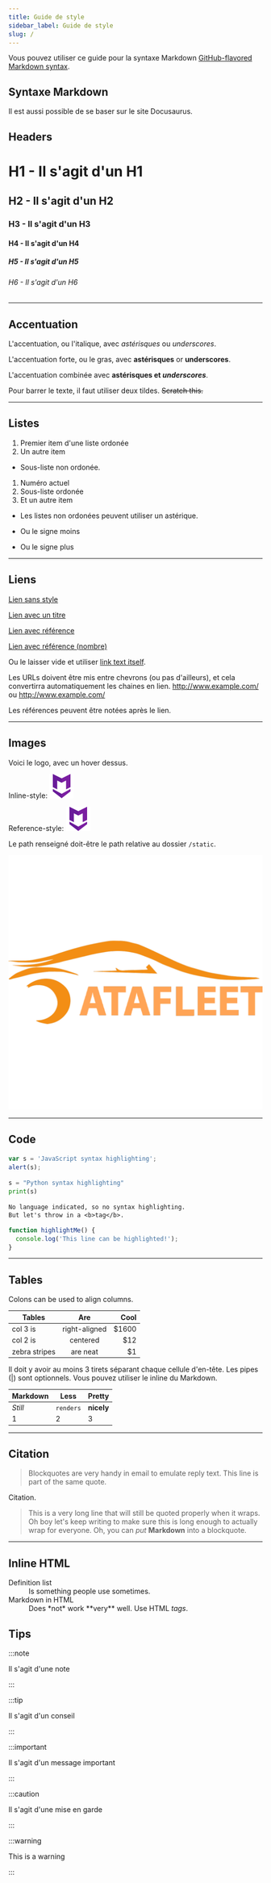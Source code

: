 ```yaml
---
title: Guide de style
sidebar_label: Guide de style
slug: /
---
```


Vous pouvez utiliser ce guide pour la syntaxe Markdown [GitHub-flavored Markdown syntax](https://github.github.com/gfm/).

## Syntaxe Markdown

Il est aussi possible de se baser sur le site Docusaurus.

## Headers

# H1 - Il s'agit d'un H1

## H2 - Il s'agit d'un H2

### H3 - Il s'agit d'un H3

#### H4 - Il s'agit d'un H4

##### H5 - Il s'agit d'un H5

###### H6 - Il s'agit d'un H6

---

## Accentuation

L'accentuation, ou l'italique, avec _astérisques_ ou _underscores_.

L'accentuation forte, ou le gras, avec **astérisques** or **underscores**.

L'accentuation combinée avec **astérisques et _underscores_**.

Pour barrer le texte, il faut utiliser deux tildes. ~~Scratch this.~~

---

## Listes

1. Premier item d'une liste ordonée
1. Un autre item

- Sous-liste non ordonée.

1. Numéro actuel
1. Sous-liste ordonée
1. Et un autre item

- Les listes non ordonées peuvent utiliser un astérique.

* Ou le signe moins

- Ou le signe plus

---

## Liens

[Lien sans style](https://www.google.com/)

[Lien avec un titre](https://www.google.com/ "Google's Homepage")

[Lien avec référence][arbitrary case-insensitive reference text]

[Lien avec référence (nombre)][1]

Ou le laisser vide et utiliser [link text itself].

Les URLs doivent être mis entre chevrons (ou pas d'ailleurs), et cela convertirra automatiquement les chaines en lien. http://www.example.com/ ou <http://www.example.com/>

Les références peuvent être notées après le lien.

[arbitrary case-insensitive reference text]: https://www.mozilla.org/
[1]: http://slashdot.org/
[link text itself]: http://www.reddit.com/

---

## Images

Voici le logo, avec un hover dessus.

Inline-style: ![alt text](https://github.com/adam-p/markdown-here/raw/master/src/common/images/icon48.png 'Logo 1')

Reference-style: ![alt text][logo]

[logo]: https://github.com/adam-p/markdown-here/raw/master/src/common/images/icon48.png 'Logo 2'

Le path renseigné doit-être le path relative au dossier `/static`.

![img](/img/datafleet_orange.png)

---

## Code

```javascript
var s = 'JavaScript syntax highlighting';
alert(s);
```

```python
s = "Python syntax highlighting"
print(s)
```

```
No language indicated, so no syntax highlighting.
But let's throw in a <b>tag</b>.
```

```js {2}
function highlightMe() {
  console.log('This line can be highlighted!');
}
```

---

## Tables

Colons can be used to align columns.

| Tables        |      Are      |   Cool |
| ------------- | :-----------: | -----: |
| col 3 is      | right-aligned | \$1600 |
| col 2 is      |   centered    |   \$12 |
| zebra stripes |   are neat    |    \$1 |

Il doit y avoir au moins 3 tirets séparant chaque cellule d'en-tête. Les pipes (|) sont optionnels. Vous pouvez utiliser le inline du Markdown.

| Markdown | Less      | Pretty     |
| -------- | --------- | ---------- |
| _Still_  | `renders` | **nicely** |
| 1        | 2         | 3          |

---

## Citation

> Blockquotes are very handy in email to emulate reply text. This line is part of the same quote.

Citation.

> This is a very long line that will still be quoted properly when it wraps. Oh boy let's keep writing to make sure this is long enough to actually wrap for everyone. Oh, you can _put_ **Markdown** into a blockquote.

---

## Inline HTML

<dl>
  <dt>Definition list</dt>
  <dd>Is something people use sometimes.</dd>

  <dt>Markdown in HTML</dt>
  <dd>Does *not* work **very** well. Use HTML <em>tags</em>.</dd>
</dl>

## Tips

:::note

Il s'agit d'une note

:::

:::tip

Il s'agit d'un conseil

:::

:::important

Il s'agit d'un message important

:::

:::caution

Il s'agit d'une mise en garde

:::

:::warning

This is a warning

:::
